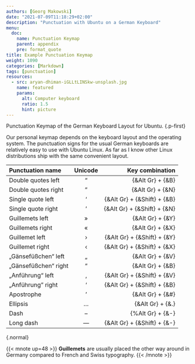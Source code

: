```yaml
---
authors: [Georg Makowski]
date: "2021-07-09T11:18:29+02:00"
description: "Punctuation with Ubuntu on a German Keyboard"
menu:
  doc:
    name: Punctuation Keymap
    parent: appendix
    pre: format_quote
title: Example Punctuation Keymap
weight: 1090
categories: [Markdown]
tags: [punctuation]
resources:
  - src: aryan-dhiman-iGLLtLINSkw-unsplash.jpg
    name: featured
    params:
      alt: Computer keyboard
      ratio: 1.5
      hint: picture
---
```


Punctuation Keymap of the German Keyboard Layout for Ubuntu.
{.p-first}<!--more-->

Our personal keymap depends on the keyboard layout and the operating system. The punctuation signs for the usual German keyboards are relatively easy to use with Ubuntu Linux. As far as I know other Linux distributions ship with the same convenient layout.

| Punctuation name                |  Unicode |      Key combination                       |
| :-------------------------- | :--: | --------------------------: |
| Double quotes left  |  “   |            {&Alt Gr} + {&B} |
| Double quotes right |  ”   |            {&Alt Gr} + {&N} |
| Single quote left   |  ‘   | {&Alt Gr} + {&Shift} + {&B} |
| Single quote right  |  ’   | {&Alt Gr} + {&Shift} + {&N} |
| Guillemets left      |  »   |            {&Alt Gr} + {&Y} |
| Guillemets right     |  «   |            {&Alt Gr} + {&X} |
| Guillemet left  |  ›   | {&Alt Gr} + {&Shift} + {&Y} |
| Guillemet right |  ‹   | {&Alt Gr} + {&Shift} + {&X} |
| „Gänsefüßchen“ left          |  „   |            {&Alt Gr} + {&V} |
| „Gänsefüßchen“ right           |  “   |            {&Alt Gr} + {&B} |
| „Anführung“ left         |  ‚   | {&Alt Gr} + {&Shift} + {&V} |
| „Anführung” right          |  ‘   | {&Alt Gr} + {&Shift} + {&B} |
| Apostrophe                   |  ’   |            {&Alt Gr} + {&#} |
| Ellipsis                    |  …   |            {&Alt Gr} + {&.} |
| Dash | – |{%Alt Gr} + {&-} |
| Long dash                   |  —   |            {&Alt Gr} + {&Shift} + {&-} |
{.normal}

{{< mnote up=48 >}}
**Guillemets** are usually placed the other way around in Germany compared to French and Swiss typography.
{{< /mnote >}}

